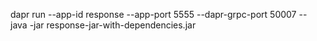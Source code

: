 dapr run --app-id response --app-port 5555 --dapr-grpc-port 50007 -- java -jar response-jar-with-dependencies.jar 